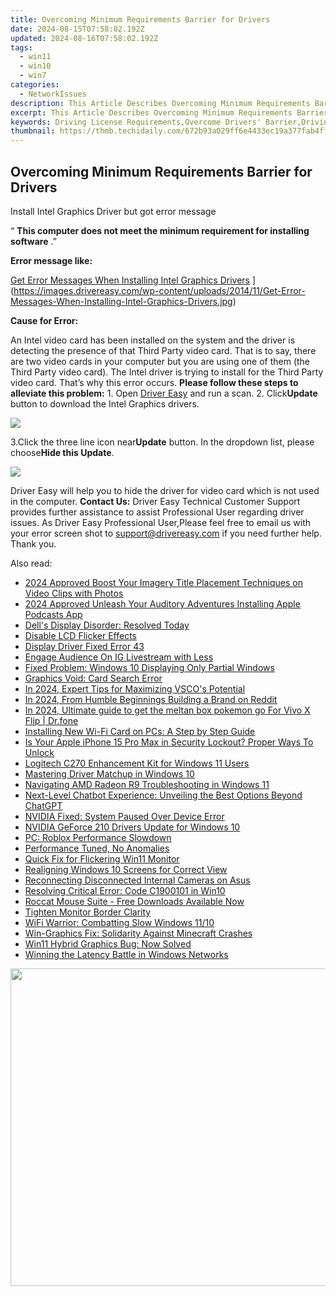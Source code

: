 ```yaml
---
title: Overcoming Minimum Requirements Barrier for Drivers
date: 2024-08-15T07:58:02.192Z
updated: 2024-08-16T07:58:02.192Z
tags:
  - win11
  - win10
  - win7
categories:
  - NetworkIssues
description: This Article Describes Overcoming Minimum Requirements Barrier for Drivers
excerpt: This Article Describes Overcoming Minimum Requirements Barrier for Drivers
keywords: Driving License Requirements,Overcome Drivers' Barrier,Driving Requirements Elimination Strategies,Minimum Driving Standards Overcome,Drivers License Challenge Solutions,Easier Driver Licensing Process,Drivers License Skill Enhancement Tips
thumbnail: https://thmb.techidaily.com/672b93a029ff6e4433ec19a377fab4ffa2a67286a950d0a63433c57fd863da90.jpg
---
```


## Overcoming Minimum Requirements Barrier for Drivers

 Install Intel Graphics Driver but got error message

 “ **This computer does not meet the minimum requirement for installing software** .”

**Error message like:**

[Get Error Messages When Installing Intel Graphics Drivers](https://images.drivereasy.com/wp-content/uploads/2014/11/Get-Error-Messages-When-Installing-Intel-Graphics-Drivers.jpg) ](https://images.drivereasy.com/wp-content/uploads/2014/11/Get-Error-Messages-When-Installing-Intel-Graphics-Drivers.jpg)

**Cause for Error:**

An Intel video card has been installed on the system and the driver is detecting the presence of that Third Party video card. That is to say, there are two video cards in your computer but you are using one of them (the Third Party video card). The Intel driver is trying to install for the Third Party video card. That’s why this error occurs. **Please follow these steps to alleviate this problem:** 1\. Open [Driver Easy](https://tools.techidaily.com/drivereasy/download/) and run a scan. 2\. Click**Update** button to download the Intel Graphics drivers.

![](https://images.drivereasy.com/wp-content/uploads/2016/06/img_574f9477ccb94.png)

3.Click the three line icon near**Update** button. In the dropdown list, please choose**Hide this Update**.

![](https://images.drivereasy.com/wp-content/uploads/2016/06/img_574f952aa5025.png)

Driver Easy will help you to hide the driver for video card which is not used in the computer. **Contact Us:** Driver Easy Technical Customer Support provides further assistance to assist Professional User regarding driver issues. As Driver Easy Professional User,Please feel free to email us with your error screen shot to <support@drivereasy.com> if you need further help. Thank you.

<ins class="adsbygoogle"
     style="display:block"
     data-ad-format="autorelaxed"
     data-ad-client="ca-pub-7571918770474297"
     data-ad-slot="1223367746"></ins>



<ins class="adsbygoogle"
     style="display:block"
     data-ad-client="ca-pub-7571918770474297"
     data-ad-slot="8358498916"
     data-ad-format="auto"
     data-full-width-responsive="true"></ins>





<span class="atpl-alsoreadstyle">Also read:</span>
<div><ul>
<li><a href="https://fox-glue.techidaily.com/2024-approved-boost-your-imagery-title-placement-techniques-on-video-clips-with-photos/"><u>2024 Approved  Boost Your Imagery  Title Placement Techniques on Video Clips with Photos</u></a></li>
<li><a href="https://some-guidance.techidaily.com/2024-approved-unleash-your-auditory-adventures-installing-apple-podcasts-app/"><u>2024 Approved  Unleash Your Auditory Adventures  Installing Apple Podcasts App</u></a></li>
<li><a href="https://network-issues.techidaily.com/dells-display-disorder-resolved-today/"><u>Dell's Display Disorder: Resolved Today</u></a></li>
<li><a href="https://network-issues.techidaily.com/disable-lcd-flicker-effects/"><u>Disable LCD Flicker Effects</u></a></li>
<li><a href="https://network-issues.techidaily.com/display-driver-fixed-error-43/"><u>Display Driver Fixed Error 43</u></a></li>
<li><a href="https://facebook.techidaily.com/engage-audience-on-ig-livestream-with-less/"><u>Engage Audience On IG Livestream with Less</u></a></li>
<li><a href="https://network-issues.techidaily.com/fixed-problem-windows-10-displaying-only-partial-windows/"><u>Fixed Problem: Windows 10 Displaying Only Partial Windows</u></a></li>
<li><a href="https://network-issues.techidaily.com/graphics-void-card-search-error/"><u>Graphics Void: Card Search Error</u></a></li>
<li><a href="https://some-knowledge.techidaily.com/in-2024-expert-tips-for-maximizing-vscos-potential/"><u>In 2024, Expert Tips for Maximizing VSCO's Potential</u></a></li>
<li><a href="https://some-knowledge.techidaily.com/in-2024-from-humble-beginnings-building-a-brand-on-reddit/"><u>In 2024, From Humble Beginnings  Building a Brand on Reddit</u></a></li>
<li><a href="https://change-location.techidaily.com/in-2024-ultimate-guide-to-get-the-meltan-box-pokemon-go-for-vivo-x-flip-drfone-by-drfone-virtual-android/"><u>In 2024, Ultimate guide to get the meltan box pokemon go For Vivo X Flip | Dr.fone</u></a></li>
<li><a href="https://network-issues.techidaily.com/installing-new-wi-fi-card-on-pcs-a-step-by-step-guide/"><u>Installing New Wi-Fi Card on PCs: A Step by Step Guide</u></a></li>
<li><a href="https://ios-unlock.techidaily.com/is-your-apple-iphone-15-pro-max-in-security-lockout-proper-ways-to-unlock-by-drfone-ios/"><u>Is Your Apple iPhone 15 Pro Max in Security Lockout? Proper Ways To Unlock</u></a></li>
<li><a href="https://driver-install.techidaily.com/logitech-c270-enhancement-kit-for-windows-11-users/"><u>Logitech C270 Enhancement Kit for Windows 11 Users</u></a></li>
<li><a href="https://network-issues.techidaily.com/mastering-driver-matchup-in-windows-10/"><u>Mastering Driver Matchup in Windows 10</u></a></li>
<li><a href="https://network-issues.techidaily.com/navigating-amd-radeon-r9-troubleshooting-in-windows-11/"><u>Navigating AMD Radeon R9 Troubleshooting in Windows 11</u></a></li>
<li><a href="https://tech-revival.techidaily.com/1722062306913-next-level-chatbot-experience-unveiling-the-best-options-beyond-chatgpt/"><u>Next-Level Chatbot Experience: Unveiling the Best Options Beyond ChatGPT</u></a></li>
<li><a href="https://network-issues.techidaily.com/nvidia-fixed-system-paused-over-device-error/"><u>NVIDIA Fixed: System Paused Over Device Error</u></a></li>
<li><a href="https://network-issues.techidaily.com/nvidia-geforce-210-drivers-update-for-windows-10/"><u>NVIDIA GeForce 210 Drivers Update for Windows 10</u></a></li>
<li><a href="https://network-issues.techidaily.com/pc-roblox-performance-slowdown/"><u>PC: Roblox Performance Slowdown</u></a></li>
<li><a href="https://network-issues.techidaily.com/performance-tuned-no-anomalies/"><u>Performance Tuned, No Anomalies</u></a></li>
<li><a href="https://network-issues.techidaily.com/quick-fix-for-flickering-win11-monitor/"><u>Quick Fix for Flickering Win11 Monitor</u></a></li>
<li><a href="https://network-issues.techidaily.com/realigning-windows-10-screens-for-correct-view/"><u>Realigning Windows 10 Screens for Correct View</u></a></li>
<li><a href="https://network-issues.techidaily.com/reconnecting-disconnected-internal-cameras-on-asus/"><u>Reconnecting Disconnected Internal Cameras on Asus</u></a></li>
<li><a href="https://network-issues.techidaily.com/resolving-critical-error-code-c1900101-in-win10/"><u>Resolving Critical Error: Code C1900101 in Win10</u></a></li>
<li><a href="https://hardware-updates.techidaily.com/1722965734229-roccat-mouse-suite-free-downloads-available-now/"><u>Roccat Mouse Suite - Free Downloads Available Now</u></a></li>
<li><a href="https://network-issues.techidaily.com/tighten-monitor-border-clarity/"><u>Tighten Monitor Border Clarity</u></a></li>
<li><a href="https://network-issues.techidaily.com/wifi-warrior-combatting-slow-windows-1110/"><u>WiFi Warrior: Combatting Slow Windows 11/10</u></a></li>
<li><a href="https://network-issues.techidaily.com/win-graphics-fix-solidarity-against-minecraft-crashes/"><u>Win-Graphics Fix: Solidarity Against Minecraft Crashes</u></a></li>
<li><a href="https://network-issues.techidaily.com/1719974781358-win11-hybrid-graphics-bug-now-solved/"><u>Win11 Hybrid Graphics Bug: Now Solved</u></a></li>
<li><a href="https://network-issues.techidaily.com/winning-the-latency-battle-in-windows-networks/"><u>Winning the Latency Battle in Windows Networks</u></a></li>
</ul></div>

<!-- affiliate ads begin -->
<a href="https://coinrule.sjv.io/c/5597632/1958379/18409" target="_top" id="1958379"><img src="//a.impactradius-go.com/display-ad/18409-1958379" border="0" alt="" width="856" height="508"/></a><img height="0" width="0" src="https://imp.pxf.io/i/5597632/1958379/18409" style="position:absolute;visibility:hidden;" border="0" />
<!-- affiliate ads end -->